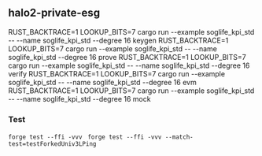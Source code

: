 ## halo2-private-esg

RUST_BACKTRACE=1 LOOKUP_BITS=7 cargo run --example soglife_kpi_std -- --name soglife_kpi_std --degree 16 keygen
RUST_BACKTRACE=1 LOOKUP_BITS=7 cargo run --example soglife_kpi_std -- --name soglife_kpi_std --degree 16 prove
RUST_BACKTRACE=1 LOOKUP_BITS=7 cargo run --example soglife_kpi_std -- --name soglife_kpi_std --degree 16 verify
RUST_BACKTRACE=1 LOOKUP_BITS=7 cargo run --example soglife_kpi_std -- --name soglife_kpi_std --degree 16 evm
RUST_BACKTRACE=1 LOOKUP_BITS=7 cargo run --example soglife_kpi_std -- --name soglife_kpi_std --degree 16 mock

### Test

`forge test --ffi -vvv `
`forge test --ffi -vvv --match-test=testForkedUniv3LPing`
